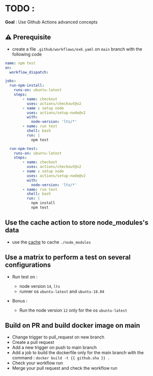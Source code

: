 # TODO :

**Goal** : Use Github Actions advanced concepts 

## ⚠️ Prerequisite

* create a file `.github/workflows/ex6.yaml` on `main` branch with the following code

```yaml
name: npm test
on: 
  workflow_dispatch:

jobs:
  run-npm-install:
    runs-on: ubuntu-latest
    steps:
        - name: checkout
          uses: actions/checkout@v2
        - name : setup node
          uses: actions/setup-node@v2
          with:
            node-version: 'lts/*'
        - name: run test
          shell: bash
          run: |
            npm test

  run-npm-test:
    runs-on: ubuntu-latest
    steps:
        - name: checkout
          uses: actions/checkout@v2
        - name : setup node
          uses: actions/setup-node@v2
          with:
            node-version: 'lts/*'
        - name: run test
          shell: bash
          run: |
            npm install
            npm test
```

## Use the cache action to store node_modules's data

* use the [cache](https://github.com/marketplace/actions/cache) to cache `./node_modules`

## Use a matrix to perform a test on several configurations

* Run test on :
  * node version `14`, `lts`
  * runner os `ubuntu-latest` and `ubuntu-18.04`

* Bonus : 
  * Run the node version `12` only for the os `ubuntu-latest` 

## Build on PR and build docker image on main

* Change trigger to pull_request on new branch
* Create a pull request
* Add a new trigger on push to main branch
* Add a job to build the dockerfile only for the main branch with the command : `docker build -t {{ github.sha }} .`
* Check your workflow run 
* Merge your pull request and check the workflow run
